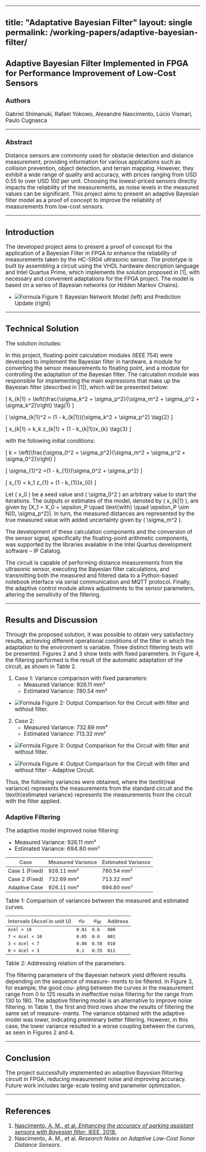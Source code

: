 <!-- ---
layout: single
title: "Adaptive Bayesian Filtering in Action"
permalink: /adaptive-bayesian-filter/
date: 2024-12-03
author_profile: true
toc: true
toc_sticky: true
classes: wide
--- -->

---
title: "Adaptative Bayesian Filter"
layout: single
permalink: /working-papers/adaptive-bayesian-filter/
---

<style type="text/css">

body{ /* Normal  */
      font-size: 17px;
  }

.author__avatar{
    padding-left:10%;
    padding-right:10%;
}

.author__name{
    /* margin-bottom: 20px; Adjust space after name */
    text-align: center;
}

.author__content{
    text-align: center;

}

.author__avatar img{
    max-width:100%;
}

.author__urls{
    padding-left: 15%;
}

.page__content p {
    margin-top: 1.5em;
    margin-bottom: 1.5em;
}

.page{
    padding-right: 0%;
    font-size: 15px;
}

strong {
    color: #616161;
}

.justify-text {
  text-align: justify;
}

.fa-rss {
  display: none;
}

.footer .fa-rss {
  display: none !important;
}

a[href="/feed.xml"] {
  display: none;
}

.small-image {
  width: 250px; /* Adjust the size as needed */
  height: auto; /* Maintain aspect ratio */
  float: left; /* Align to the left */
  margin-right: 1rem; /* Add spacing between image and text */
}

</style>


## Adaptive Bayesian Filter Implemented in FPGA for Performance Improvement of Low-Cost Sensors

### Authors  
Gabriel Shimanuki, Rafael Yokowo, Alexandre Nascimento, Lúcio Vismari, Paulo Cugnasca  

---

### Abstract
Distance sensors are commonly used for obstacle detection and distance measurement, providing information for various applications such as collision prevention, object detection, and terrain mapping. However, they exhibit a wide range of quality and accuracy, with prices ranging from USD 0.55 to over USD 100 per unit. Choosing the lowest-priced sensors directly impacts the reliability of the measurements, as noise levels in the measured values can be significant. This project aims to present an adaptive Bayesian filter model as a **proof of concept** to improve the reliability of measurements from low-cost sensors.

---

## Introduction

The developed project aims to present a **proof of concept** for the application of a Bayesian Filter in FPGA to enhance the reliability of measurements taken by the HC-SR04 ultrasonic sensor. The prototype is built by assembling a circuit using the VHDL hardware description language and Intel Quartus Prime, which implements the solution proposed in [1], with necessary and convenient adaptations for the FPGA project. The model is based on a series of Bayesian networks (or Hidden Markov Chains).

- ![Formula](/assets/images/FPGA/model.png)
Figure 1: Bayesian Network Model (left) and Prediction Update (right)

---

## Technical Solution

The solution includes:

In this project, floating-point calculation modules (IEEE 754) were developed to implement the Bayesian filter in hardware, a module for converting the sensor measurements to floating point, and a module for controlling the adaptation of the Bayesian filter. The calculation module was responsible for implementing the main expressions that make up the Bayesian filter (described in [1]), which will be presented below:

\[
k_{k|1} = \left(\frac{\sigma_k^2 + \sigma_p^2}{\sigma_m^2 + \sigma_p^2 + \sigma_k^2}\right) \tag{1}
\]

\[
\sigma_{k|1}^2 = (1 - k_{k|1})(\sigma_k^2 + \sigma_p^2) \tag{2}
\]

\[
x_{k|1} = k_k z_{k|1} + (1 - k_{k|1})x_{k} \tag{3}
\]

with the following initial conditions:

\[
    k = \left(\frac{\sigma_0^2 + \sigma_p^2}{\sigma_m^2 + \sigma_p^2 + \sigma_0^2}\right)
\]

\[
    \sigma_{1}^2 =(1 - k_{1})(\sigma_0^2 + \sigma_p^2)
\]

\[
    x_{1} = k_1 z_{1} + (1 - k_{1})x_{0}
\]

Let \( x_0 \) be a seed value and \( \sigma_0^2 \) an arbitrary value to start the iterations. The outputs or estimates of the model, denoted by \( x_{k|1} \), are given by \[X_1 = X_0 + \epsilon_P \quad \text{with} \quad \epsilon_P \sim N(0, \sigma_p^2)\]. In turn, the measured distances are represented by the true measured value with added uncertainty given by \( \sigma_m^2 \).

The development of these calculation components and the conversion of the sensor signal, specifically the floating-point arithmetic components, was supported by the libraries available in the Intel Quartus development software – IP Catalog.

The circuit is capable of performing distance measurements from the ultrasonic sensor, executing the Bayesian filter calculations, and transmitting both the measured and filtered data to a Python-based notebook interface via serial communication and MQTT protocol. Finally, the adaptive control module allows adjustments to the sensor parameters, altering the sensitivity of the filtering.

---

## Results and Discussion

Through the proposed solution, it was possible to obtain very satisfactory results, achieving different operational conditions of the filter in which the adaptation to the environment is variable. Three distinct filtering tests will be presented. Figures 2 and 3 show tests with fixed parameters. In Figure 4, the filtering performed is the result of the automatic adaptation of the circuit, as shown in Table 2.

1. **Case 1**: Variance comparison with fixed parameters:  
   - Measured Variance: 926.11 mm²  
   - Estimated Variance: 780.54 mm²  

- ![Formula](/assets/images/FPGA/test_1.png)
Figure 2: Output Comparison for the Circuit with filter and without filter.

2. **Case 2**:  
   - Measured Variance: 732.69 mm²  
   - Estimated Variance: 713.32 mm²  

- ![Formula](/assets/images/FPGA/test_2.png)
Figure 3: Output Comparison for the Circuit with filter and without filter.

- ![Formula](/assets/images/FPGA/image_adaptation.png)
Figure 4: Output Comparison for the Circuit with filter and without filter - Adaptive Circuit.

Thus, the following variances were obtained, where the \textit{real variance} represents the measurements from the standard circuit and the \textit{estimated variance} represents the measurements from the circuit with the filter applied.


### Adaptive Filtering  
The adaptive model improved noise filtering:  
- Measured Variance: 926.11 mm²  
- Estimated Variance: **694.80 mm²**

| **Case**         | **Measured Variance** | **Estimated Variance** |
|------------------|----------------------|-----------------------|
| Case 1 (Fixed)  | 926.11 mm²           | 780.54 mm²            |
| Case 2 (Fixed)  | 732.69 mm²           | 713.32 mm²            |
| Adaptive Case    | 926.11 mm²           | **694.80 mm²**        |

Table 1: Comparison of variances between the measured and estimated curves.

| **Intervals (Accel in unit U)** | **$\sigma_{P}$** | **$\sigma_{M}$** | **Address** |
|---------------------------------|------------------|------------------|-------------|
| `Acel > 10`                     | `0.01`           | `0.6`            | `000`       |
| `7 < Acel < 10`                 | `0.05`           | `0.6`            | `001`       |
| `3 < Acel < 7`                  | `0.08`           | `0.58`           | `010`       |
| `0 < Acel < 3`                  | `0.1`            | `0.55`           | `011`       |

Table 2: Addressing relation of the parameters.


The filtering parameters of the Bayesian network yield different results depending on the sequence of measure- ments to be filtered. In Figure 3, for example, the good cou- pling between the curves in the measurement range from 0 to 125 results in ineffective noise filtering for the range from 130 to 180. The adaptive filtering model is an alternative to improve noise filtering. In Table 1, the first and third rows show the results of filtering the same set of measure- ments. The variance obtained with the adaptive model was lower, indicating preliminary better filtering. However, in this case, the lower variance resulted in a worse coupling between the curves, as seen in Figures 2 and 4.

---

## Conclusion

The project successfully implemented an **adaptive Bayesian filtering circuit** in FPGA, reducing measurement noise and improving accuracy. Future work includes large-scale testing and parameter optimization.

---

## References

1. [Nascimento, A. M., et al. *Enhancing the accuracy of parking assistant sensors with Bayesian filter*. IEEE, 2018.](https://ieeexplore.ieee.org/document/8519512)
2. Nascimento, A. M., et al. *Research Notes on Adaptive Low-Cost Sonar Distance Sensors*.  


